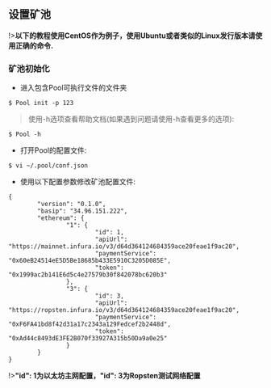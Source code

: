 ## 设置矿池 <!-- {docsify-ignore} -->

!>**以下的教程使用CentOS作为例子，使用Ubuntu或者类似的Linux发行版本请使用正确的命令.**


### 矿池初始化


+ 进入包含Pool可执行文件的文件夹

```console
$ Pool init -p 123
```

>使用-h选项查看帮助文档(如果遇到问题请使用-h查看更多的选项):

```console
$ Pool -h
```

+ 打开Pool的配置文件:

```console
$ vi ~/.pool/conf.json
```

+ 使用以下配置参数修改矿池配置文件:

```
{
        "version": "0.1.0",
        "basip": "34.96.151.222",
        "ethereum": {
                "1": {
                        "id": 1,
                        "apiUrl": "https://mainnet.infura.io/v3/d64d364124684359ace20feae1f9ac20",
                        "paymentService": "0x60eB24514eE5D5Be18685b433E5910C3205D085E",
                        "token": "0x1999ac2b141E6d5c4e27579b30f842078bc620b3"
                },
                "3": {
                        "id": 3,
                        "apiUrl": "https://ropsten.infura.io/v3/d64d364124684359ace20feae1f9ac20",
                        "paymentService": "0xF6FA41bd8f42d31a17c2343a129Fedcef2b2448d",
                        "token": "0xAd44c8493dE3FE2B070f33927A315b50Da9a0e25"
                }
        }
}
```

!>**"id": 1为以太坊主网配置，"id": 3为Ropsten测试网络配置**